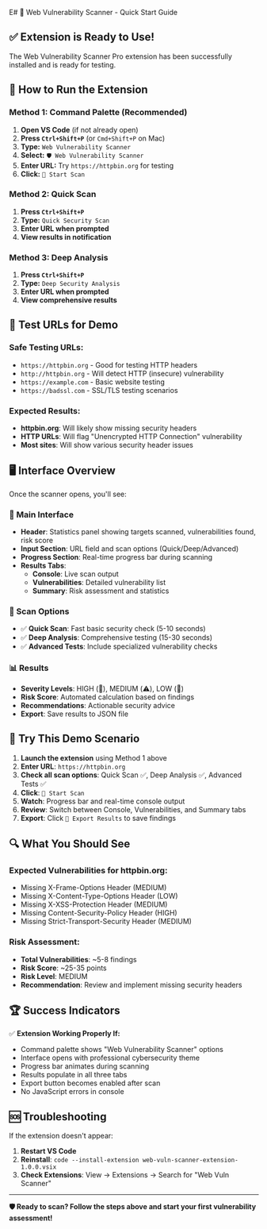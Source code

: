 E# 🚀 Web Vulnerability Scanner - Quick Start Guide

## ✅ Extension is Ready to Use!

The Web Vulnerability Scanner Pro extension has been successfully installed and is ready for testing.

## 🎯 How to Run the Extension

### Method 1: Command Palette (Recommended)
1. **Open VS Code** (if not already open)
2. **Press `Ctrl+Shift+P`** (or `Cmd+Shift+P` on Mac)
3. **Type:** `Web Vulnerability Scanner`
4. **Select:** `🛡️ Web Vulnerability Scanner`
5. **Enter URL:** Try `https://httpbin.org` for testing
6. **Click:** `🚀 Start Scan`

### Method 2: Quick Scan
1. **Press `Ctrl+Shift+P`**
2. **Type:** `Quick Security Scan`
3. **Enter URL when prompted**
4. **View results in notification**

### Method 3: Deep Analysis
1. **Press `Ctrl+Shift+P`**
2. **Type:** `Deep Security Analysis`
3. **Enter URL when prompted**
4. **View comprehensive results**

## 🧪 Test URLs for Demo

### Safe Testing URLs:
- `https://httpbin.org` - Good for testing HTTP headers
- `http://httpbin.org` - Will detect HTTP (insecure) vulnerability
- `https://example.com` - Basic website testing
- `https://badssl.com` - SSL/TLS testing scenarios

### Expected Results:
- **httpbin.org**: Will likely show missing security headers
- **HTTP URLs**: Will flag "Unencrypted HTTP Connection" vulnerability
- **Most sites**: Will show various security header issues

## 🖥️ Interface Overview

Once the scanner opens, you'll see:

### 📱 Main Interface
- **Header**: Statistics panel showing targets scanned, vulnerabilities found, risk score
- **Input Section**: URL field and scan options (Quick/Deep/Advanced)
- **Progress Section**: Real-time progress bar during scanning
- **Results Tabs**: 
  - **Console**: Live scan output
  - **Vulnerabilities**: Detailed vulnerability list
  - **Summary**: Risk assessment and statistics

### 🔧 Scan Options
- ✅ **Quick Scan**: Fast basic security check (5-10 seconds)
- ✅ **Deep Analysis**: Comprehensive testing (15-30 seconds)
- ✅ **Advanced Tests**: Include specialized vulnerability checks

### 📊 Results
- **Severity Levels**: HIGH (🚨), MEDIUM (⚠️), LOW (📝)
- **Risk Score**: Automated calculation based on findings
- **Recommendations**: Actionable security advice
- **Export**: Save results to JSON file

## 🎯 Try This Demo Scenario

1. **Launch the extension** using Method 1 above
2. **Enter URL**: `https://httpbin.org`
3. **Check all scan options**: Quick Scan ✅, Deep Analysis ✅, Advanced Tests ✅
4. **Click**: `🚀 Start Scan`
5. **Watch**: Progress bar and real-time console output
6. **Review**: Switch between Console, Vulnerabilities, and Summary tabs
7. **Export**: Click `📄 Export Results` to save findings

## 🔍 What You Should See

### Expected Vulnerabilities for httpbin.org:
- Missing X-Frame-Options Header (MEDIUM)
- Missing X-Content-Type-Options Header (LOW)
- Missing X-XSS-Protection Header (MEDIUM)
- Missing Content-Security-Policy Header (HIGH)
- Missing Strict-Transport-Security Header (MEDIUM)

### Risk Assessment:
- **Total Vulnerabilities**: ~5-8 findings
- **Risk Score**: ~25-35 points
- **Risk Level**: MEDIUM
- **Recommendation**: Review and implement missing security headers

## 🏆 Success Indicators

✅ **Extension Working Properly If:**
- Command palette shows "Web Vulnerability Scanner" options
- Interface opens with professional cybersecurity theme
- Progress bar animates during scanning
- Results populate in all three tabs
- Export button becomes enabled after scan
- No JavaScript errors in console

## 🆘 Troubleshooting

If the extension doesn't appear:
1. **Restart VS Code**
2. **Reinstall**: `code --install-extension web-vuln-scanner-extension-1.0.0.vsix`
3. **Check Extensions**: View → Extensions → Search for "Web Vuln Scanner"

---

**🛡️ Ready to scan? Follow the steps above and start your first vulnerability assessment!**
